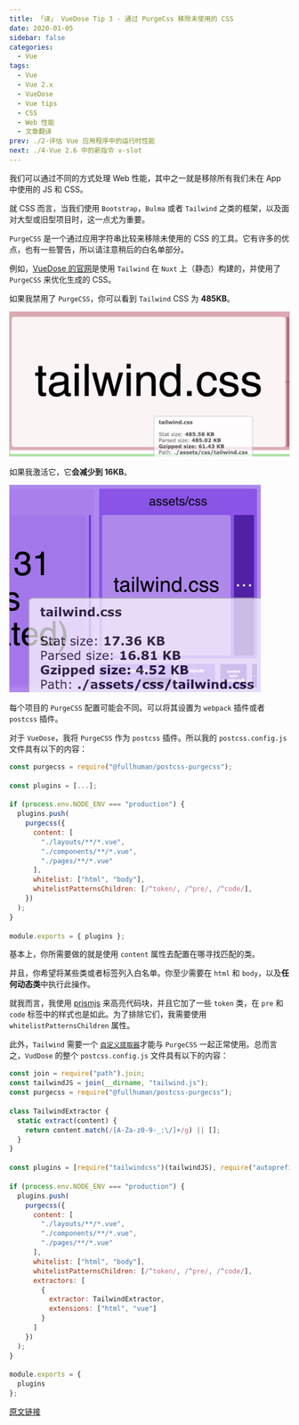 ```yaml
---
title: 「译」 VueDose Tip 3 - 通过 PurgeCss 移除未使用的 CSS
date: 2020-01-05
sidebar: false
categories:
  - Vue
tags:
  - Vue
  - Vue 2.x
  - VueDose
  - Vue tips
  - CSS
  - Web 性能
  - 文章翻译
prev: ./2-评估 Vue 应用程序中的运行时性能
next: ./4-Vue 2.6 中的新指令 v-slot
---
```


我们可以通过不同的方式处理 Web 性能，其中之一就是移除所有我们未在 App 中使用的 JS 和 CSS。

就 CSS 而言，当我们使用 `Bootstrap`，`Bulma` 或者 `Tailwind` 之类的框架，以及面对大型或旧型项目时，这一点尤为重要。

`PurgeCSS` 是一个通过应用字符串比较来移除未使用的 CSS 的工具。它有许多的优点，也有一些警告，所以请注意稍后的白名单部分。

例如，[VueDose 的官网](https://vuedose.tips/)是使用 `Tailwind` 在 `Nuxt` 上（静态）构建的，并使用了 `PurgeCSS` 来优化生成的 CSS。

如果我禁用了 `PurgeCSS`，你可以看到 `Tailwind` CSS 为 **485KB**。

![without_PurgeCSS](./images/without_PurgeCSS.png)

如果我激活它，它**会减少到 16KB**。

![with_PurgeCSS](./images/with_PurgeCSS.png)

每个项目的 `PurgeCSS` 配置可能会不同。可以将其设置为 `webpack` 插件或者 `postcss` 插件。

对于 `VueDose`，我将 `PurgeCSS` 作为 `postcss` 插件。所以我的 `postcss.config.js` 文件具有以下的内容：

```js
const purgecss = require("@fullhuman/postcss-purgecss");

const plugins = [...];

if (process.env.NODE_ENV === "production") {
  plugins.push(
    purgecss({
      content: [
        "./layouts/**/*.vue",
        "./components/**/*.vue",
        "./pages/**/*.vue"
      ],
      whitelist: ["html", "body"],
      whitelistPatternsChildren: [/^token/, /^pre/, /^code/],
    })
  );
}

module.exports = { plugins };
```

基本上，你所需要做的就是使用 `content` 属性去配置在哪寻找匹配的类。

并且，你希望将某些类或者标签列入白名单。你至少需要在 `html` 和 `body`，以及**任何动态类**中执行此操作。

就我而言，我使用 [prismjs](https://prismjs.com/) 来高亮代码块，并且它加了一些 `token` 类，在 `pre` 和 `code` 标签中的样式也是如此。为了排除它们，我需要使用 `whitelistPatternsChildren` 属性。

此外，`Tailwind` 需要一个 [`自定义提取器`](https://tailwindcss.com/docs/controlling-file-size/#removing-unused-css-with-purgecss)才能与 `PurgeCSS` 一起正常使用。总而言之，`VudDose` 的整个 `postcss.config.js` 文件具有以下的内容：

```js
const join = require("path").join;
const tailwindJS = join(__dirname, "tailwind.js");
const purgecss = require("@fullhuman/postcss-purgecss");

class TailwindExtractor {
  static extract(content) {
    return content.match(/[A-Za-z0-9-_:\/]+/g) || [];
  }
}

const plugins = [require("tailwindcss")(tailwindJS), require("autoprefixer")];

if (process.env.NODE_ENV === "production") {
  plugins.push(
    purgecss({
      content: [
        "./layouts/**/*.vue",
        "./components/**/*.vue",
        "./pages/**/*.vue"
      ],
      whitelist: ["html", "body"],
      whitelistPatternsChildren: [/^token/, /^pre/, /^code/],
      extractors: [
        {
          extractor: TailwindExtractor,
          extensions: ["html", "vue"]
        }
      ]
    })
  );
}

module.exports = {
  plugins
};
```

[原文链接](https://vuedose.tips/tips/remove-unused-css-with-purge-css)
